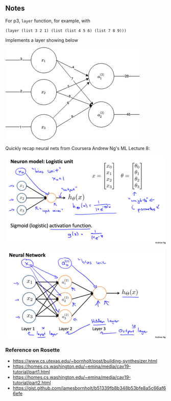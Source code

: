 ## Notes

For p3, `layer` function, for example, with 

```
(layer (list 3 2 1) (list (list 4 5 6) (list 7 8 9)))
```

Implements a layer showing below

![layer example](img/p3-layer-example.png)

Quickly recap neural nets from Coursera Andrew Ng's ML Lecture 8:

![activation function](img/activation_function.png)

![neural_nets](img/neural_nets.png)

### Reference on Rosette

- https://www.cs.utexas.edu/~bornholt/post/building-synthesizer.html
- https://homes.cs.washington.edu/~emina/media/cav19-tutorial/part1.html
- https://homes.cs.washington.edu/~emina/media/cav19-tutorial/part2.html
- https://gist.github.com/jamesbornholt/b51339fb8b348b53bfe8a5c66af66efe